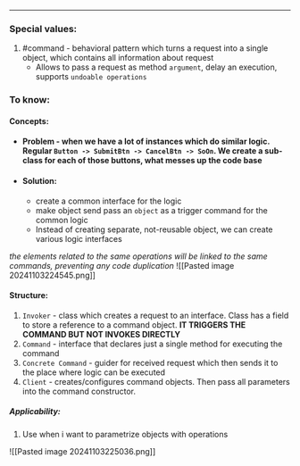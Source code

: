 ***
### Special values:
1. #command - behavioral pattern which turns a request into a single object, which contains all information about request
	- Allows to pass a request as method `argument`, delay an execution, supports `undoable operations`

### To know:

#### Concepts:

- #### Problem - when we have a lot of instances which do similar logic. Regular `Button -> SubmitBtn -> CancelBtn -> SoOn`. We create a sub-class for each of those buttons, what messes up the code base 

- #### Solution: 
	- create a common interface for the logic
	- make object send pass an `object` as a trigger command for the common logic
	- Instead of creating separate, not-reusable object, we can create various logic interfaces 

*the elements related to the same operations will be linked to the same commands, preventing any code duplication*
![[Pasted image 20241103224545.png]]
#### Structure:
1. `Invoker` - class which creates a request to an interface. Class has a field to store a reference to a command object. **IT TRIGGERS THE COMMAND BUT NOT INVOKES DIRECTLY**
2. `Command` - interface that declares just a single method for executing the command 
3. `Concrete Command` - guider for received request which then sends it to the place where logic can be executed 
4. `Client` - creates/configures command objects. Then pass all parameters into the command constructor. 

##### Applicability:
1. Use when i want to parametrize objects with operations

![[Pasted image 20241103225036.png]]